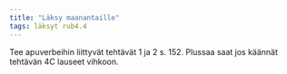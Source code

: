 ```yaml
---
title: "Läksy maanantaille"
tags: läksyt rub4.4
---
```


Tee apuverbeihin liittyvät tehtävät 1 ja 2 s. 152. Plussaa saat jos käännät tehtävän 4C lauseet vihkoon.